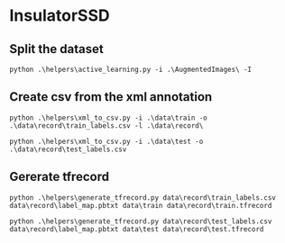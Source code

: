 # InsulatorSSD

## Split the dataset
```
python .\helpers\active_learning.py -i .\AugmentedImages\ -I
```

## Create csv from the xml annotation
```
python .\helpers\xml_to_csv.py -i .\data\train -o .\data\record\train_labels.csv -l .\data\record\

python .\helpers\xml_to_csv.py -i .\data\test -o .\data\record\test_labels.csv
```

## Gererate tfrecord
```
python .\helpers\generate_tfrecord.py data\record\train_labels.csv data\record\label_map.pbtxt data\train data\record\train.tfrecord

python .\helpers\generate_tfrecord.py data\record\test_labels.csv data\record\label_map.pbtxt data\test data\record\test.tfrecord  
```